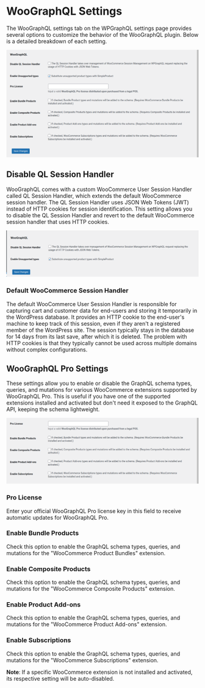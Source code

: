 # WooGraphQL Settings

The WooGraphQL settings tab on the WPGraphQL settings page provides several options to customize the behavior of the WooGraphQL plugin. Below is a detailed breakdown of each setting.

![WooGraphQL Settings Overview Screenshot](images/overview-screenshot.png)

## Disable QL Session Handler

WooGraphQL comes with a custom WooCommerce User Session Handler called QL Session Handler, which extends the default WooCommerce session handler. The QL Session Handler uses JSON Web Tokens (JWT) instead of HTTP cookies for session identification. This setting allows you to disable the QL Session Handler and revert to the default WooCommerce session handler that uses HTTP cookies.

![Disable QL Session Handler Screenshot](images/disable-ql-session-handler-screenshot.png)

### Default WooCommerce Session Handler

The default WooCommerce User Session Handler is responsible for capturing cart and customer data for end-users and storing it temporarily in the WordPress database. It provides an HTTP cookie to the end-user's machine to keep track of this session, even if they aren't a registered member of the WordPress site. The session typically stays in the database for 14 days from its last save, after which it is deleted. The problem with HTTP cookies is that they typically cannot be used across multiple domains without complex configurations.

## WooGraphQL Pro Settings

These settings allow you to enable or disable the GraphQL schema types, queries, and mutations for various WooCommerce extensions supported by WooGraphQL Pro. This is useful if you have one of the supported extensions installed and activated but don't need it exposed to the GraphQL API, keeping the schema lightweight.

![WooGraphQL Pro Settings Screenshot](images/woographql-pro-settings-screenshot.png)

### Pro License

Enter your official WooGraphQL Pro license key in this field to receive automatic updates for WooGraphQL Pro.

### Enable Bundle Products

Check this option to enable the GraphQL schema types, queries, and mutations for the "WooCommerce Product Bundles" extension.

### Enable Composite Products

Check this option to enable the GraphQL schema types, queries, and mutations for the "WooCommerce Composite Products" extension.

### Enable Product Add-ons

Check this option to enable the GraphQL schema types, queries, and mutations for the "WooCommerce Product Add-ons" extension.

### Enable Subscriptions

Check this option to enable the GraphQL schema types, queries, and mutations for the "WooCommerce Subscriptions" extension.

**Note**: If a specific WooCommerce extension is not installed and activated, its respective setting will be auto-disabled.
